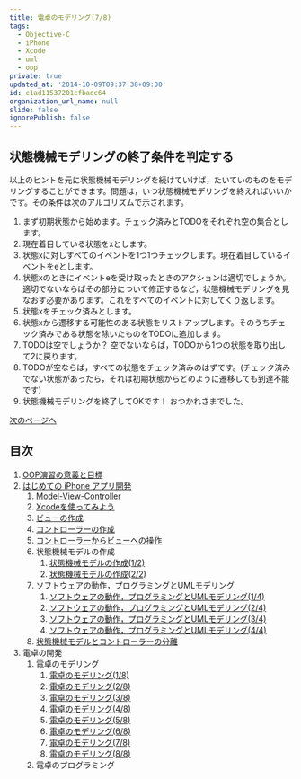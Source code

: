```yaml
---
title: 電卓のモデリング(7/8)
tags:
  - Objective-C
  - iPhone
  - Xcode
  - uml
  - oop
private: true
updated_at: '2014-10-09T09:37:38+09:00'
id: c1ad11537201cfbadc64
organization_url_name: null
slide: false
ignorePublish: false
---
```


## 状態機械モデリングの終了条件を判定する
以上のヒントを元に状態機械モデリングを続けていけば，たいていのものをモデリングすることができます。問題は，いつ状態機械モデリングを終えればいいかです。その条件は次のアルゴリズムで示されます。

1. まず初期状態から始めます。チェック済みとTODOをそれぞれ空の集合とします。
2. 現在着目している状態をxとします。
3. 状態xに対しすべてのイベントを1つ1つチェックします。現在着目しているイベントをeとします。
4. 状態xのときにイベントeを受け取ったときのアクションは適切でしょうか。適切でないならばその部分について修正するなど，状態機械モデリングを見なおす必要があります。これをすべてのイベントに対してくり返します。
5. 状態xをチェック済みとします。
6. 状態xから遷移する可能性のある状態をリストアップします。そのうちチェック済みである状態を除いたものをTODOに追加します。
7. TODOは空でしょうか？ 空でないならば，TODOから1つの状態を取り出して2に戻ります。
8. TODOが空ならば，すべての状態をチェック済みのはずです。(チェック済みでない状態があったら，それは初期状態からどのように遷移しても到達不能です)
9. 状態機械モデリングを終了してOKです！ おつかれさまでした。

[次のページへ](http://qiita.com/zacky1972/private/375479a7f4c02ebfb9e9)

## 目次

1. [OOP演習の意義と目標](http://qiita.com/zacky1972/private/193e194cae1fe28b8dc2)
2. [はじめての iPhone アプリ開発](http://qiita.com/zacky1972/private/51765b58b7843758e85c)
	1. [Model-View-Controller](http://qiita.com/zacky1972/private/23af9b1e8f8b9e026b22)
	2. [Xcodeを使ってみよう](http://qiita.com/zacky1972/private/8c7b732e3505d4313e6c)
	3. [ビューの作成](http://qiita.com/zacky1972/private/d23a0c06d5c967fc225f)
	4. [コントローラーの作成](http://qiita.com/zacky1972/private/1a87638b8ac389fc5e29)
	5. [コントローラーからビューへの操作](http://qiita.com/zacky1972/private/7eb1a401fb459aa0078a)
	6. 状態機械モデルの作成
		1. [状態機械モデルの作成(1/2)](http://qiita.com/zacky1972/private/0413c332b1950284c889)
		2. [状態機械モデルの作成(2/2)](http://qiita.com/zacky1972/private/252050ecb1613ae845d2)
	7. ソフトウェアの動作，プログラミングとUMLモデリング
		1. [ソフトウェアの動作，プログラミングとUMLモデリング(1/4)](http://qiita.com/zacky1972/private/b9d474bba26f2a5ef87f)
		2. [ソフトウェアの動作，プログラミングとUMLモデリング(2/4)](http://qiita.com/zacky1972/private/a401b36612ea44a65192)
		3. [ソフトウェアの動作，プログラミングとUMLモデリング(3/4)](http://qiita.com/zacky1972/private/143296989fd8836d5f71)
		4. [ソフトウェアの動作，プログラミングとUMLモデリング(4/4)](http://qiita.com/zacky1972/private/f24bad0fba40129342e0)
	8. [状態機械モデルとコントローラーの分離](http://qiita.com/zacky1972/private/1986b8c3aec9d1356d83)
3. 電卓の開発
	1. 電卓のモデリング
		1. [電卓のモデリング(1/8)](http://qiita.com/zacky1972/private/aa39be058c86ea8a2373)
		2. [電卓のモデリング(2/8)](http://qiita.com/zacky1972/private/4c4560214c1cc2d40ae5)
		3. [電卓のモデリング(3/8)](http://qiita.com/zacky1972/private/a01c6023415935a4b6b4)
		4. [電卓のモデリング(4/8)](http://qiita.com/zacky1972/private/833d4a81695db93404db)
		5. [電卓のモデリング(5/8)](http://qiita.com/zacky1972/private/f55ba97d5de5576d39dc)
		6. [電卓のモデリング(6/8)](http://qiita.com/zacky1972/private/744e7939458de50b50fa)
		7. [電卓のモデリング(7/8)](http://qiita.com/zacky1972/private/c1ad11537201cfbadc64)
		8. [電卓のモデリング(8/8)](http://qiita.com/zacky1972/private/375479a7f4c02ebfb9e9)
	2. 電卓のプログラミング
